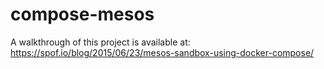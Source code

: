 # compose-mesos
A walkthrough of this project is available at: https://spof.io/blog/2015/06/23/mesos-sandbox-using-docker-compose/
